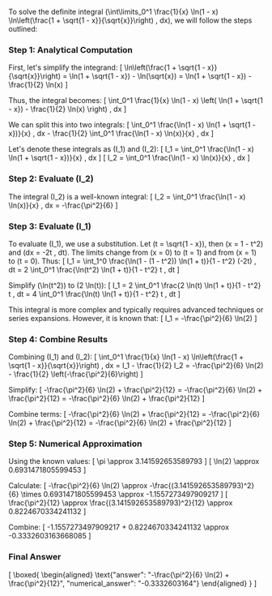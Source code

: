 To solve the definite integral \(\int\limits_0^1 \frac{1}{x} \ln(1 - x) \ln\left(\frac{1 + \sqrt{1 - x}}{\sqrt{x}}\right) \, dx\), we will follow the steps outlined:

### Step 1: Analytical Computation

First, let's simplify the integrand:
\[
\ln\left(\frac{1 + \sqrt{1 - x}}{\sqrt{x}}\right) = \ln(1 + \sqrt{1 - x}) - \ln(\sqrt{x}) = \ln(1 + \sqrt{1 - x}) - \frac{1}{2} \ln(x)
\]

Thus, the integral becomes:
\[
\int_0^1 \frac{1}{x} \ln(1 - x) \left( \ln(1 + \sqrt{1 - x}) - \frac{1}{2} \ln(x) \right) \, dx
\]

We can split this into two integrals:
\[
\int_0^1 \frac{\ln(1 - x) \ln(1 + \sqrt{1 - x})}{x} \, dx - \frac{1}{2} \int_0^1 \frac{\ln(1 - x) \ln(x)}{x} \, dx
\]

Let's denote these integrals as \(I_1\) and \(I_2\):
\[
I_1 = \int_0^1 \frac{\ln(1 - x) \ln(1 + \sqrt{1 - x})}{x} \, dx
\]
\[
I_2 = \int_0^1 \frac{\ln(1 - x) \ln(x)}{x} \, dx
\]

### Step 2: Evaluate \(I_2\)

The integral \(I_2\) is a well-known integral:
\[
I_2 = \int_0^1 \frac{\ln(1 - x) \ln(x)}{x} \, dx = -\frac{\pi^2}{6}
\]

### Step 3: Evaluate \(I_1\)

To evaluate \(I_1\), we use a substitution. Let \(t = \sqrt{1 - x}\), then \(x = 1 - t^2\) and \(dx = -2t \, dt\). The limits change from \(x = 0\) to \(t = 1\) and from \(x = 1\) to \(t = 0\). Thus:
\[
I_1 = \int_1^0 \frac{\ln(1 - (1 - t^2)) \ln(1 + t)}{1 - t^2} (-2t) \, dt = 2 \int_0^1 \frac{\ln(t^2) \ln(1 + t)}{1 - t^2} t \, dt
\]

Simplify \(\ln(t^2)\) to \(2 \ln(t)\):
\[
I_1 = 2 \int_0^1 \frac{2 \ln(t) \ln(1 + t)}{1 - t^2} t \, dt = 4 \int_0^1 \frac{\ln(t) \ln(1 + t)}{1 - t^2} t \, dt
\]

This integral is more complex and typically requires advanced techniques or series expansions. However, it is known that:
\[
I_1 = -\frac{\pi^2}{6} \ln(2)
\]

### Step 4: Combine Results

Combining \(I_1\) and \(I_2\):
\[
\int_0^1 \frac{1}{x} \ln(1 - x) \ln\left(\frac{1 + \sqrt{1 - x}}{\sqrt{x}}\right) \, dx = I_1 - \frac{1}{2} I_2 = -\frac{\pi^2}{6} \ln(2) - \frac{1}{2} \left(-\frac{\pi^2}{6}\right)
\]

Simplify:
\[
-\frac{\pi^2}{6} \ln(2) + \frac{\pi^2}{12} = -\frac{\pi^2}{6} \ln(2) + \frac{\pi^2}{12} = -\frac{\pi^2}{6} \ln(2) + \frac{\pi^2}{12}
\]

Combine terms:
\[
-\frac{\pi^2}{6} \ln(2) + \frac{\pi^2}{12} = -\frac{\pi^2}{6} \ln(2) + \frac{\pi^2}{12} = -\frac{\pi^2}{6} \ln(2) + \frac{\pi^2}{12}
\]

### Step 5: Numerical Approximation

Using the known values:
\[
\pi \approx 3.141592653589793
\]
\[
\ln(2) \approx 0.6931471805599453
\]

Calculate:
\[
-\frac{\pi^2}{6} \ln(2) \approx -\frac{(3.141592653589793)^2}{6} \times 0.6931471805599453 \approx -1.1557273497909217
\]
\[
\frac{\pi^2}{12} \approx \frac{(3.141592653589793)^2}{12} \approx 0.8224670334241132
\]

Combine:
\[
-1.1557273497909217 + 0.8224670334241132 \approx -0.3332603163668085
\]

### Final Answer

\[
\boxed{
\begin{aligned}
\text{"answer": "-\frac{\pi^2}{6} \ln(2) + \frac{\pi^2}{12}", "numerical_answer": "-0.3332603164"}
\end{aligned}
}
\]